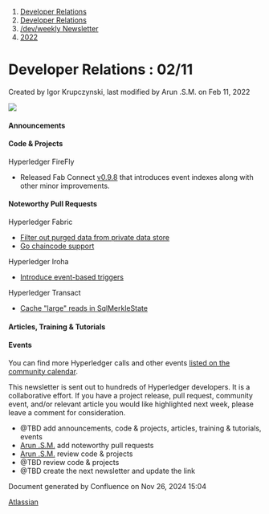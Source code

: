 1. [Developer Relations](index.html)
2. [Developer Relations](Developer-Relations_17170434.html)
3. [/dev/weekly Newsletter](17170445.html)
4. [2022](2022_17170473.html)

# Developer Relations : 02/11

Created by Igor Krupczynski, last modified by Arun .S.M. on Feb 11, 2022

![](attachments/17170434/17171308.png?height=169)

#### Announcements

#### Code &amp; Projects

Hyperledger FireFly

- Released Fab Connect [v0.9.8](https://github.com/hyperledger/firefly-fabconnect/releases/tag/v0.9.8) that introduces event indexes along with other minor improvements.

#### Noteworthy Pull Requests

Hyperledger Fabric

- [Filter out purged data from private data store](https://github.com/hyperledger/fabric/pull/3222)
- [Go chaincode support](https://github.com/hyperledger/fabric-private-chaincode/pull/653)

Hyperledger Iroha

- [Introduce event-based triggers](https://github.com/hyperledger/iroha/pull/1874)

Hyperledger Transact

- [Cache "large" reads in SqlMerkleState](https://github.com/hyperledger/transact/pull/314)

#### Articles, Training &amp; Tutorials

#### Events

You can find more Hyperledger calls and other events [listed on the community calendar](https://lf-hyperledger.atlassian.net/wiki/display/HYP/Calendar+of+Public+Meetings).

This newsletter is sent out to hundreds of Hyperledger developers. It is a collaborative effort. If you have a project release, pull request, community event, and/or relevant article you would like highlighted next week, please leave a comment for consideration.

- @TBD add announcements, code &amp; projects, articles, training &amp; tutorials, events
- [Arun .S.M.](https://lf-hyperledger.atlassian.net/wiki/people/621a0e5097d313006ba7386a?ref=confluence) add noteworthy pull requests
- [Arun .S.M.](https://lf-hyperledger.atlassian.net/wiki/people/621a0e5097d313006ba7386a?ref=confluence) review code &amp; projects
- @TBD review code &amp; projects
- @TBD create the next newsletter and update the link

Document generated by Confluence on Nov 26, 2024 15:04

[Atlassian](http://www.atlassian.com/)
